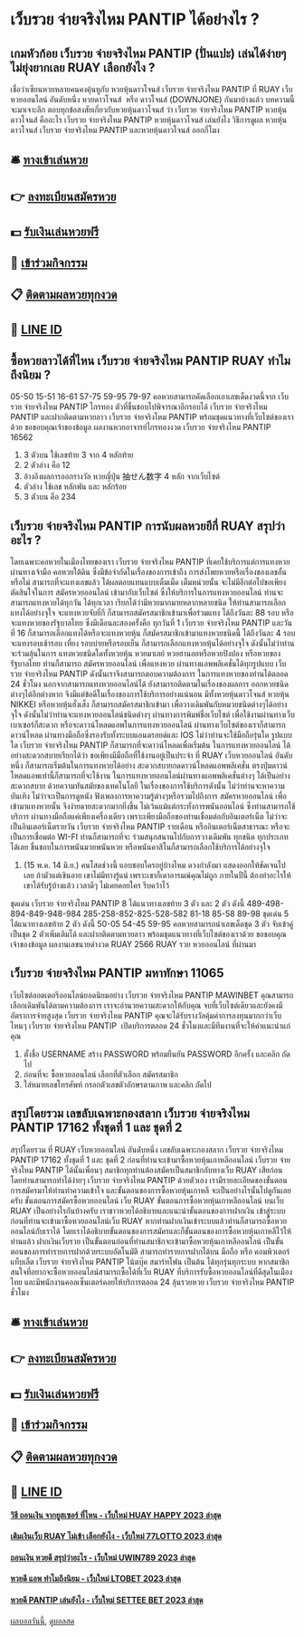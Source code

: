 # เว็บรวย จ่ายจริงไหม PANTIP ได้อย่างไร ?
## เกมหัวก้อย เว็บรวย จ่ายจริงไหม PANTIP (ปั่นแปะ) เล่นได้ง่ายๆไม่ยุ่งยากเลย RUAY เลือกยังไง ?
เชื่อว่าเซียนหวยหลายคนคงคุ้นหูกับ หวยหุ้นดาวโจนส์ เว็บรวย จ่ายจริงไหม PANTIP ที่ RUAY เว็บหวยออนไลน์ อันดับหนึ่ง หวยดาวโจนส์  หรือ ดาวโจนส์ (DOWNJONE) กันมาบ้างแล้ว บทความนี้จะมาเจาะลึก ตอบทุกข้อสงสัยเกี่ยวกับหวยหุ้นดาวโจนส์ ว่า เว็บรวย จ่ายจริงไหม PANTIP หวยหุ้นดาวโจนส์ คืออะไร เว็บรวย จ่ายจริงไหม PANTIP หวยหุ้นดาวโจนส์ เล่นยังไง วิธีการดูผล หวยหุ้นดาวโจนส์ เว็บรวย จ่ายจริงไหม PANTIP และหวยหุ้นดาวโจนส์ ออกกี่โมง

## 🛎 [ทางเข้าเล่นหวย](https://bit.ly/3BG5bNw)
## 👉 [ลงทะเบียนสมัครหวย](https://bit.ly/3BG5bNw)
## 💵 [รับเงินเล่นหวยฟรี](https://bit.ly/3C3mvgS)
## 👑 [เข้าร่วมกิจกรรม](https://bit.ly/3C3mvgS)
## 📋 [ติดตามผลหวยทุกงวด](https://bit.ly/3C3mvgS)
## 📱 [LINE ID](https://bit.ly/3C3mvgS)

## ซื้อหวยลาวได้ที่ไหน เว็บรวย จ่ายจริงไหม PANTIP RUAY ทำไมถึงนิยม ?
05-50
15-51
16-61
57-75
59-95
79-97
คอหวยสามารถคัดเลือกเอาเลขเด็ดงวดนี้จาก เว็บรวย จ่ายจริงไหม PANTIP ไกรทอง ตัวที่ชื่นชอบไปพิจารณาอีกรอบได้ เว็บรวย จ่ายจริงไหม PANTIP และฝากติดตามหวยลาว เว็บรวย จ่ายจริงไหม PANTIP พร้อมชุดแนวทางที่เว็บไซต์ของเราด้วย
ขอขอบคุณเจ้าของข้อมูล
ผลงานหวยอาจารย์ไกรทองงวด เว็บรวย จ่ายจริงไหม PANTIP 16562

1. 3 ตัวบน ใช้เลขท้าย 3 จาก 4 หลักท้าย
2. 2 ตัวล่าง คือ 12
3. อ้างอิงผลการออกรางวัล หวยญี่ปุ่น 抽せん数字 4 หลัก จากเว็บไซต์
4. ตัวล่าง ใช้เลข หลักพัน และ หลักร้อย
5. 3 ตัวบน คือ 234

## เว็บรวย จ่ายจริงไหม PANTIP การนับผลหวยยีกี่ RUAY สรุปว่าอะไร ?
โดยเฉพาะคอหวยในเมืองไทยของเรา เว็บรวย จ่ายจริงไหม PANTIP ที่เคยใช้บริการแต่การแทงหวย ผ่านทางเจ้ามือ คอหวยใต้ดิน ซึ่งมีข้อจำกัดในเรื่องของการเข้าถึง การส่งโพยหวยหรือเรื่องของเลขอั้นหรือไม่ สามารถที่จะแทงเลขแล้ว ได้ผลตอบแทนแบบเต็มเม็ด เต็มหน่วยนั้น จะไม่มีอีกต่อไปขอเพียงตัดสินใจในการ สมัครหวยออนไลน์ เข้ามากับเว็บไซต์ ซึ่งให้บริการในการแทงหวยออนไลน์ ท่านจะสามารถแทงหวยได้ทุกวัน ได้ทุกเวลา เรียกได้ว่ามีหวยมากมายหลากหลายชนิด ให้ท่านสามารถเลือกแทงได้อย่างจุใจ จะแทงหวยจับยี่กี ก็สามารถสมัครสมาชิกเข้ามาเพื่อร่วมแทง ได้ถึงวันละ 88 รอบ หรือจะแทงหวยของรัฐบาลไทย ซึ่งมีเดือนละสองครั้งคือ ทุกวันที่ 1 เว็บรวย จ่ายจริงไหม PANTIP และวันที่ 16 ก็สามารถเลือกแทงได้หรือจะแทงหวยหุ้น ก็สมัครสมาชิกเข้ามาแทงหวยชนิดนี้ ได้ถึงวันละ 4 รอบ จะแทงรอบเช้ารอบ เที่ยง รอบบ่ายหรือรอบเย็น ก็สามารถเลือกแทงหวยหุ้นได้อย่างจุใจ
ดังนั้นไม่ว่าท่านจะร่วมลุ้นในการ แทงหวยชนิดใดทั้งหวยหุ้น หวยมาเลย์ หวยฮานอยหรือหวยปิงปอง หรือหวยของรัฐบาลไทย ท่านก็สามารถ สมัครหวยออนไลน์ เพื่อแทงหวย ผ่านทางแอพพลิเคชั่นได้ทุกรูปแบบ เว็บรวย จ่ายจริงไหม PANTIP ดังนั้นเราจึงสามารถตอบความต้องการ ในการแทงหวยของท่านได้ตลอด 24 ชั่วโมง นอกจากสามารถแทงหวยออนไลน์ได้ ยังสามารถติดตามในเรื่องของผลการ ออกหวยชนิดต่างๆได้อีกต่างหาก จึงมีแต่ข้อดีในเรื่องของการใช้บริการอย่างแน่นอน
มีทั้งหวยหุ้นดาวโจนส์ หวยหุ้น NIKKEI หรือหวยหุ้นฮั่งเส็ง ก็สามารถสมัครสมาชิกเข้ามา เพื่อวางเดิมพันกับหมวยชนิดต่างๆได้อย่างจุใจ ดังนั้นไม่ว่าท่านจะแทงหวยออนไลน์ชนิดต่างๆ ผ่านทางการพิมพ์ชื่อเว็บไซต์ เพื่อใช้งานผ่านทางเว็บเบาเซอร์ก็สะดวก หรือจะดาวน์โหลดแอพในการแทงหวยออนไลน์ ผ่านทางเว็บไซต์ของเราก็สามารถดาวน์โหลด ผ่านทางมือถือซึ่งรองรับทั้งระบบแอนดรอยด์และ IOS ไม่ว่าท่านจะใช้มือถือรุ่นใด รูปแบบใด เว็บรวย จ่ายจริงไหม PANTIP ก็สามารถที่จะดาวน์โหลดเพื่อเริ่มต้น ในการแทงหวยออนไลน์ ได้อย่างสะดวกสบายเรียกได้ว่า ขอเพียงมีมือถือที่ใช้งานอยู่เป็นประจำ ที่ RUAY เว็บหวยออนไลน์ อันดับหนึ่ง ก็สามารถเริ่มต้นในการแทงหวยได้อย่าง สะดวกสบายกดดาวน์โหลดแอพพลิเคชั่น ตรงปุ่มดาวน์โหลดแอพเท่านี้ก็สามารถที่จะใช้งาน ในการแทงหวยออนไลน์ผ่านทางแอพพลิเคชั่นต่างๆ ได้เป็นอย่างสะดวกสบาย
ด้วยความทันสมัยของเทคโนโลยี ในเรื่องของการใช้บริการดังนั้น ไม่ว่าท่านจะหาความบันเทิง ไม่ว่าจะเป็นการดูหนัง ฟังเพลงการหาความรู้ต่างๆหรือรวมไปถึงการ สมัครหวยออนไลน์ เพื่อเข้ามาแทงหวยนั้น จึงง่ายดายสะดวกมากยิ่งขึ้น ไม่เว้นแม้แต่กระทั่งการพนันออนไลน์ ซึ่งท่านสามารถใช้บริการ ผ่านทางมือถือแค่เพียงเครื่องเดียว เพราะเพียงมือถือของท่านเชื่อมต่อกับอินเตอร์เน็ต ไม่ว่าจะเป็นอินเตอร์เน็ตรายวัน เว็บรวย จ่ายจริงไหม PANTIP รายเดือน หรืออินเตอร์เน็ตสาธารณะ หรือจะเป็นการเชื่อมต่อ WI-FI ท่านก็สามารถที่จะ ร่วมสนุกสนานไปกับการวางเดิมพัน ทุกชนิด ทุกประเภทได้เลย ชื่นชอบในการพนันมวยพนันหวย หรือพนันคาสิโนก็สามารถเลือกใช้บริการได้อย่างจุใจ
1. (15 พ.ค. 14 มิ.ย.) คนโสดช่วงนี้ แอบชอบใครอยู่บ้างไหม ดวงกำลังมา แสดงออกให้ชัดเจนไปเลย ถ้ามัวแต่เขินอาย เขาไม่มีทางรู้แน่ เพราะเขาก็เดาอารมณ์คุณไม่ถูก ภายในปีนี้ ต้องทำอะไรให้เขาได้รับรู้บ้างแล้ว เวลาดีๆ ไม่เคยคอยใคร รีบคว้าไว้

ชุดเด่น เว็บรวย จ่ายจริงไหม PANTIP 8 ได้แนวทางเลขท้าย 3 ตัว และ 2 ตัว ดังนี้
489-498-894-849-948-984
285-258-852-825-528-582
81-18
85-58
89-98
ชุดเด่น 5 ได้แนวทางเลขท้าย 2 ตัว ดังนี้
50-05
54-45
59-95
คอหวยสามารถนำเลขเด็ดชุด 3 ตัว จับเข้าคู่เป็นชุด 2 ตัวเพิ่มเติมได้ และฝากติดตามหวยลาว พร้อมชุดแนวทางที่เว็บไซต์ของเราด้วย
ขอขอบคุณเจ้าของข้อมูล
ผลงานเลขนายดำงวด RUAY 2566 RUAY รวย หวยออนไลน์ ที่ผ่านมา

## เว็บรวย จ่ายจริงไหม PANTIP มหาทักษา 11065
เว็บไซต์ลอตเตอรีออนไลน์ยอดนิยมอย่าง เว็บรวย จ่ายจริงไหม PANTIP MAWINBET คุณสามารถเลือกเดิมพันได้ตามความต้องการ เราจะอำนวยความสะดวกให้กับคุณ จบที่เว็บไซต์เดียวและยังคงมีอัตราการจ่ายสูงสุด เว็บรวย จ่ายจริงไหม PANTIP คุณจะได้รับรางวัลคุ้มค่าการลงทุนมากกว่าเว็บไหนๆ เว็บรวย จ่ายจริงไหม PANTIP  เปิดบริการตลอด 24 ชั่วโมงและมีทีมงานที่จะให้คำแนะนำแก่คุณ
1. ตั้งชื่อ USERNAME สร้าง PASSWORD พร้อมยืนยัน PASSWORD อีกครั้ง และคลิก ถัดไป
2. ก่อนที่จะ ซื้อหวยออนไลน์ เลือกที่ตัวเลือก สมัครสมาชิก
3. ใส่หมายเลขโทรศัพท์ กรอกตัวเลขตัวอักษรตามภาพ และคลิก ถัดไป

## สรุปโดยรวม เลขลับเฉพาะกองสลาก เว็บรวย จ่ายจริงไหม PANTIP 17162 ทั้งชุดที่ 1 และ ชุดที่ 2
สรุปโดยรวม ที่ RUAY เว็บหวยออนไลน์ อันดับหนึ่ง เลขลับเฉพาะกองสลาก เว็บรวย จ่ายจริงไหม PANTIP 17162 ทั้งชุดที่ 1 และ ชุดที่ 2 ก่อนที่ท่านจะเข้ามาซื้อหวยหุ้นเกาหลีออนไลน์ เว็บรวย จ่ายจริงไหม PANTIP ได้นั้นเพื่อนๆ สมาชิกทุกท่านต้องสมัครเป็นสมาชิกกับทางเว็บ RUAY เสียก่อน โดยท่านสามารถทำได้ง่ายๆ เว็บรวย จ่ายจริงไหม PANTIP ด้วยตัวเอง เรามีรายละเอียดของขั้นตอนการสมัครมาให้ท่านทำความเข้าใจ และขั้นตอนของการซื้อหวยหุ้นเกาหลี จะเป็นอย่างไรนั้นไปดูกันเลยครับ
ขั้นตอนการสมัครซื้อหวยออนไลน์ เว็บ RUAY
ขั้นตอนการซื้อหวยหุ้นเกาหลีออนไลน์ บนเว็บ RUAY
เป็นอย่างไรกันบ้างครับ เราชาวหวยได้อธิบายและแนะนำขั้นตอนของการฝากเงิน เข้าสู่ระบบก่อนที่ท่านจะเข้ามาซื้อหวยออนไลน์เว็บ RUAY หากท่านฝากเงินเข้าระบบแล้วท่านก็สามารถซื้อหวยออนไลน์กับเราได้ โดยเราได้อธิบายขั้นตอนของการสมัครและก็ขั้นตอนของการซื้อหวยหุ้นเกาหลีไว้ให้ท่านแล้ว
ฝากเงินเว็บรวย เป็นขั้นตอนก่อนที่ท่านสมาชิกจะเข้ามาซื้อหวยหุ้นเกาหลีออนไลน์ เป็นขั้นตอนของการทำรายการฝากด้วยระบบอัตโนมัติ สามารถทำรายการฝากได้บน มือถือ หรือ คอมพิวเตอร์ แท็บเล็ต เว็บรวย จ่ายจริงไหม PANTIP โน้ตบุ๊ค สมาร์ทโฟน เป็นต้น ได้ทุกรุ่นทุกระบบ หากสมาชิกสนใจที่อยากจะซื้อหวยออนไลน์สามารถซื้อได้ที่เว็บ RUAY ที่บริการรับซื้อหวยออนไลน์ที่ดีสุดในเมืองไทย และมีพนักงานคอลเซ็นเตอร์คอยให้บริการตลอด 24 ลุ้นรวยหวย เว็บรวย จ่ายจริงไหม PANTIP ชั่วโมง

## 🛎 [ทางเข้าเล่นหวย](https://bit.ly/3BG5bNw)
## 👉 [ลงทะเบียนสมัครหวย](https://bit.ly/3BG5bNw)
## 💵 [รับเงินเล่นหวยฟรี](https://bit.ly/3C3mvgS)
## 👑 [เข้าร่วมกิจกรรม](https://bit.ly/3C3mvgS)
## 📋 [ติดตามผลหวยทุกงวด](https://bit.ly/3C3mvgS)
## 📱 [LINE ID](https://bit.ly/3C3mvgS)

#### [วิธี ถอนเงิน จากยูสเซอร์ ที่ไหน - เว็บใหม่ HUAY HAPPY 2023 ล่าสุด](https://atom.io/themes/วิธี%20ถอนเงิน%20จากยูสเซอร์%20ที่ไหน%20-%20เว็บใหม่%20huay%20happy%202023%20ล่าสุด)
#### [เติมเงินเว็บ RUAY ไม่เข้า เลือกยังไง - เว็บใหม่ 77LOTTO 2023 ล่าสุด](https://atom.io/themes/เติมเงินเว็บ%20ruay%20ไม่เข้า%20เลือกยังไง%20-%20เว็บใหม่%2077lotto%202023%20ล่าสุด)
#### [ถอนเงิน หวยดี สรุปว่าอะไร - เว็บใหม่ UWIN789 2023 ล่าสุด](https://atom.io/themes/ถอนเงิน%20หวยดี%20สรุปว่าอะไร%20-%20เว็บใหม่%20uwin789%202023%20ล่าสุด)
#### [หวยดี แอพ ทำไมถึงนิยม - เว็บใหม่ LTOBET 2023 ล่าสุด](https://atom.io/themes/หวยดี%20แอพ%20ทำไมถึงนิยม%20-%20เว็บใหม่%20ltobet%202023%20ล่าสุด)
#### [หวยดี PANTIP เล่นยังไง - เว็บใหม่ SETTEE BET 2023 ล่าสุด](https://atom.io/themes/หวยดี%20pantip%20เล่นยังไง%20-%20เว็บใหม่%20settee%20bet%202023%20ล่าสุด)

[ผลบอลวันนี้](https://siamsport.tv "ผลบอลวันนี้"), [ดูบอลสด](https://siamsport.tv/ดูบอลสด "ดูบอลสด")